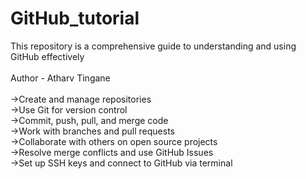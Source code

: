 # GitHub_tutorial
This repository is a comprehensive guide to understanding and using GitHub effectively
<br>
<br> Author - Atharv Tingane
<br>
<br>
->Create and manage repositories
<br>
->Use Git for version control
<br>
->Commit, push, pull, and merge code
<br>
->Work with branches and pull requests
<br>
->Collaborate with others on open source projects
<br>
->Resolve merge conflicts and use GitHub Issues
<br>
->Set up SSH keys and connect to GitHub via terminal
